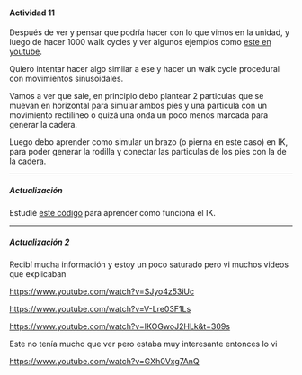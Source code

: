#### Actividad 11

Después de ver y pensar que podría hacer con lo que vimos en la unidad, y luego de hacer 1000 walk cycles y ver algunos ejemplos como [este en youtube](https://www.youtube.com/watch?v=XXx0vYGDKiw).

Quiero intentar hacer algo similar a ese y hacer un walk cycle procedural con movimientos sinusoidales.

Vamos a ver que sale, en principio debo plantear 2 particulas que se muevan en horizontal para simular ambos pies y una particula con un movimiento rectilineo o quizá una onda un poco menos marcada para generar la cadera.

Luego debo aprender como simular un brazo (o pierna en este caso) en IK, para poder generar la rodilla y conectar las particulas de los pies con la de la cadera.

---

##### Actualización

Estudié [este código](https://editor.p5js.org/rjgilmour/sketches/2xTLrNAlp) para aprender como funciona el IK.

---

##### Actualización 2

Recibí mucha información y estoy un poco saturado pero vi muchos videos que explicaban

https://www.youtube.com/watch?v=SJyo4z53iUc

https://www.youtube.com/watch?v=V-Lre03F1Ls

https://www.youtube.com/watch?v=IKOGwoJ2HLk&t=309s

Este no tenía mucho que ver pero estaba muy interesante entonces lo vi

https://www.youtube.com/watch?v=GXh0Vxg7AnQ